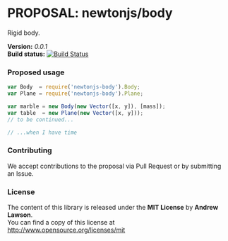 # PROPOSAL: newtonjs/body #

Rigid body.

**Version:** *0.0.1*<br/>
**Build status:** [![Build Status][travis-status]][travis]


### Proposed usage ###

```js
var Body  = require('newtonjs-body').Body;
var Plane = require('newtonjs-body').Plane;

var marble = new Body(new Vector([x, y]), [mass]);
var table  = new Plane(new Vector([x, y]));
// to be continued...

// ...when I have time
```


### Contributing ###

We accept contributions to the proposal via Pull Request or by submitting an Issue.


### License ###
The content of this library is released under the **MIT License** by **Andrew Lawson**.<br/>
You can find a copy of this license at http://www.opensource.org/licenses/mit


<!-- Links -->
[travis]: https://travis-ci.org/newtonjs/body
[travis-status]: https://travis-ci.org/newtonjs/body.png

